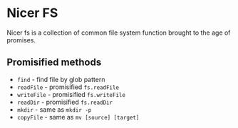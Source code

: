 # Nicer FS

Nicer fs is a collection of common file system function brought to the age of
promises.

## Promisified methods

- `find` - find file by glob pattern
- `readFile` - promisified `fs.readFile`
- `writeFile` - promisified `fs.writeFile`
- `readDir` - promisified `fs.readDir`
- `mkdir` - same as `mkdir -p`
- `copyFile` - same as `mv [source] [target]`
